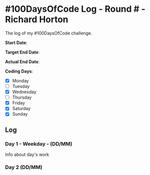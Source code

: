 # #100DaysOfCode Log - Round # - Richard Horton

The log of my #100DaysOfCode challenge.

**Start Date**: 

**Target End Date**: 

**Actual End Date**: 

**Coding Days**:
- [x] Monday
- [ ] Tuesday
- [x] Wednesday
- [ ] Thursday
- [x] Friday
- [x] Saturday
- [x] Sunday

## Log

### Day 1 - Weekday - (DD/MM)

Info about day's work

### Day 2 (DD/MM)
